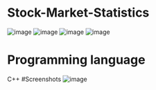 
# Stock-Market-Statistics
![image](https://user-images.githubusercontent.com/34757116/70212437-22ca5600-16ec-11ea-8c42-ad234a659c30.png)
![image](https://user-images.githubusercontent.com/34757116/70212450-2827a080-16ec-11ea-952d-fe210db7ffee.png)
![image](https://user-images.githubusercontent.com/34757116/70212515-42fa1500-16ec-11ea-946a-1c8812f4f63b.png)
![image](https://user-images.githubusercontent.com/34757116/70212529-49888c80-16ec-11ea-8233-e625e24f4229.png)
# Programming language
C++
#Screenshots
![image](https://user-images.githubusercontent.com/34757116/70213174-95880100-16ed-11ea-8b0b-9a5521e38782.png)
